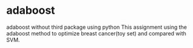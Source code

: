 # adaboost
adaboost without third package using python
This assignment using the adaboost method to optimize breast cancer(toy set) and compared with SVM.
